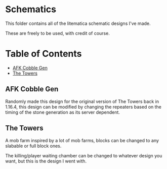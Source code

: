 # Schematics
This folder contains all of the litematica schematic designs I've made.

These are freely to be used, with credit of course.

# Table of Contents
 - <a href="#afk-cobble-gen">AFK Cobble Gen</a>
 - <a href="#the-towers">The Towers</a>

## AFK Cobble Gen
Randomly made this design for the original version of The Towers back in 1.16.4, this design can be modified by changing the repeaters based on the timing of the stone generation as its server dependent.

## The Towers
A mob farm inspired by a lot of mob farms, blocks can be changed to any slabable or full block ones.

The killing/player waiting chamber can be changed to whatever design you want, but this is the design I went with.
